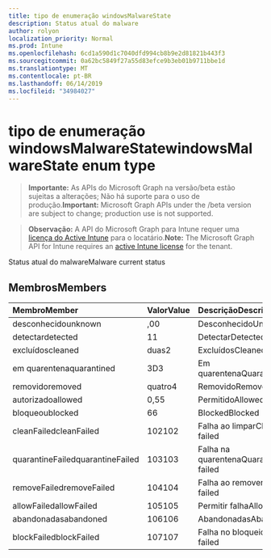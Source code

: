 ```yaml
---
title: tipo de enumeração windowsMalwareState
description: Status atual do malware
author: rolyon
localization_priority: Normal
ms.prod: Intune
ms.openlocfilehash: 6cd1a590d1c7040dfd994cb8b9e2d81821b443f3
ms.sourcegitcommit: 0a62bc5849f27a55d83efce9b3eb01b9711bbe1d
ms.translationtype: MT
ms.contentlocale: pt-BR
ms.lasthandoff: 06/14/2019
ms.locfileid: "34984027"
---
```

# <a name="windowsmalwarestate-enum-type"></a><span data-ttu-id="19a87-103">tipo de enumeração windowsMalwareState</span><span class="sxs-lookup"><span data-stu-id="19a87-103">windowsMalwareState enum type</span></span>

> <span data-ttu-id="19a87-104">**Importante:** As APIs do Microsoft Graph na versão/beta estão sujeitas a alterações; Não há suporte para o uso de produção.</span><span class="sxs-lookup"><span data-stu-id="19a87-104">**Important:** Microsoft Graph APIs under the /beta version are subject to change; production use is not supported.</span></span>

> <span data-ttu-id="19a87-105">**Observação:** A API do Microsoft Graph para Intune requer uma [licença do Active Intune](https://go.microsoft.com/fwlink/?linkid=839381) para o locatário.</span><span class="sxs-lookup"><span data-stu-id="19a87-105">**Note:** The Microsoft Graph API for Intune requires an [active Intune license](https://go.microsoft.com/fwlink/?linkid=839381) for the tenant.</span></span>

<span data-ttu-id="19a87-106">Status atual do malware</span><span class="sxs-lookup"><span data-stu-id="19a87-106">Malware current status</span></span>

## <a name="members"></a><span data-ttu-id="19a87-107">Membros</span><span class="sxs-lookup"><span data-stu-id="19a87-107">Members</span></span>
|<span data-ttu-id="19a87-108">Membro</span><span class="sxs-lookup"><span data-stu-id="19a87-108">Member</span></span>|<span data-ttu-id="19a87-109">Valor</span><span class="sxs-lookup"><span data-stu-id="19a87-109">Value</span></span>|<span data-ttu-id="19a87-110">Descrição</span><span class="sxs-lookup"><span data-stu-id="19a87-110">Description</span></span>|
|:---|:---|:---|
|<span data-ttu-id="19a87-111">desconhecido</span><span class="sxs-lookup"><span data-stu-id="19a87-111">unknown</span></span>|<span data-ttu-id="19a87-112">,0</span><span class="sxs-lookup"><span data-stu-id="19a87-112">0</span></span>|<span data-ttu-id="19a87-113">Desconhecido</span><span class="sxs-lookup"><span data-stu-id="19a87-113">Unknown</span></span>|
|<span data-ttu-id="19a87-114">detectar</span><span class="sxs-lookup"><span data-stu-id="19a87-114">detected</span></span>|<span data-ttu-id="19a87-115">1</span><span class="sxs-lookup"><span data-stu-id="19a87-115">1</span></span>|<span data-ttu-id="19a87-116">Detectar</span><span class="sxs-lookup"><span data-stu-id="19a87-116">Detected</span></span>|
|<span data-ttu-id="19a87-117">excluídos</span><span class="sxs-lookup"><span data-stu-id="19a87-117">cleaned</span></span>|<span data-ttu-id="19a87-118">duas</span><span class="sxs-lookup"><span data-stu-id="19a87-118">2</span></span>|<span data-ttu-id="19a87-119">Excluídos</span><span class="sxs-lookup"><span data-stu-id="19a87-119">Cleaned</span></span>|
|<span data-ttu-id="19a87-120">em quarentena</span><span class="sxs-lookup"><span data-stu-id="19a87-120">quarantined</span></span>|<span data-ttu-id="19a87-121">3D</span><span class="sxs-lookup"><span data-stu-id="19a87-121">3</span></span>|<span data-ttu-id="19a87-122">Em quarentena</span><span class="sxs-lookup"><span data-stu-id="19a87-122">Quarantined</span></span>|
|<span data-ttu-id="19a87-123">removido</span><span class="sxs-lookup"><span data-stu-id="19a87-123">removed</span></span>|<span data-ttu-id="19a87-124">quatro</span><span class="sxs-lookup"><span data-stu-id="19a87-124">4</span></span>|<span data-ttu-id="19a87-125">Removido</span><span class="sxs-lookup"><span data-stu-id="19a87-125">Removed</span></span>|
|<span data-ttu-id="19a87-126">autorizado</span><span class="sxs-lookup"><span data-stu-id="19a87-126">allowed</span></span>|<span data-ttu-id="19a87-127">0,5</span><span class="sxs-lookup"><span data-stu-id="19a87-127">5</span></span>|<span data-ttu-id="19a87-128">Permitido</span><span class="sxs-lookup"><span data-stu-id="19a87-128">Allowed</span></span>|
|<span data-ttu-id="19a87-129">bloqueou</span><span class="sxs-lookup"><span data-stu-id="19a87-129">blocked</span></span>|<span data-ttu-id="19a87-130">6</span><span class="sxs-lookup"><span data-stu-id="19a87-130">6</span></span>|<span data-ttu-id="19a87-131">Blocked</span><span class="sxs-lookup"><span data-stu-id="19a87-131">Blocked</span></span>|
|<span data-ttu-id="19a87-132">cleanFailed</span><span class="sxs-lookup"><span data-stu-id="19a87-132">cleanFailed</span></span>|<span data-ttu-id="19a87-133">102</span><span class="sxs-lookup"><span data-stu-id="19a87-133">102</span></span>|<span data-ttu-id="19a87-134">Falha ao limpar</span><span class="sxs-lookup"><span data-stu-id="19a87-134">Clean failed</span></span>|
|<span data-ttu-id="19a87-135">quarantineFailed</span><span class="sxs-lookup"><span data-stu-id="19a87-135">quarantineFailed</span></span>|<span data-ttu-id="19a87-136">103</span><span class="sxs-lookup"><span data-stu-id="19a87-136">103</span></span>|<span data-ttu-id="19a87-137">Falha na quarentena</span><span class="sxs-lookup"><span data-stu-id="19a87-137">Quarantine failed</span></span>|
|<span data-ttu-id="19a87-138">removeFailed</span><span class="sxs-lookup"><span data-stu-id="19a87-138">removeFailed</span></span>|<span data-ttu-id="19a87-139">104</span><span class="sxs-lookup"><span data-stu-id="19a87-139">104</span></span>|<span data-ttu-id="19a87-140">Falha ao remover</span><span class="sxs-lookup"><span data-stu-id="19a87-140">Remove failed</span></span>|
|<span data-ttu-id="19a87-141">allowFailed</span><span class="sxs-lookup"><span data-stu-id="19a87-141">allowFailed</span></span>|<span data-ttu-id="19a87-142">105</span><span class="sxs-lookup"><span data-stu-id="19a87-142">105</span></span>|<span data-ttu-id="19a87-143">Permitir falha</span><span class="sxs-lookup"><span data-stu-id="19a87-143">Allow failed</span></span>|
|<span data-ttu-id="19a87-144">abandonadas</span><span class="sxs-lookup"><span data-stu-id="19a87-144">abandoned</span></span>|<span data-ttu-id="19a87-145">106</span><span class="sxs-lookup"><span data-stu-id="19a87-145">106</span></span>|<span data-ttu-id="19a87-146">Abandonadas</span><span class="sxs-lookup"><span data-stu-id="19a87-146">Abandoned</span></span>|
|<span data-ttu-id="19a87-147">blockFailed</span><span class="sxs-lookup"><span data-stu-id="19a87-147">blockFailed</span></span>|<span data-ttu-id="19a87-148">107</span><span class="sxs-lookup"><span data-stu-id="19a87-148">107</span></span>|<span data-ttu-id="19a87-149">Falha no bloqueio</span><span class="sxs-lookup"><span data-stu-id="19a87-149">Block failed</span></span>|





